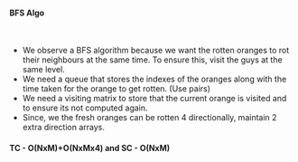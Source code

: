 #### BFS Algo
​
- We observe a BFS algorithm because we want the rotten oranges to rot their neighbours at the same time. To ensure this, visit the guys at the same level.
- We need a queue that stores the indexes of the oranges along with the time taken for the orange to get rotten. (Use pairs)
- We need a visiting matrix to store that the current orange is visited and to ensure its not computed again.
- Since, we the fresh oranges can be rotten 4 directionally, maintain 2 extra direction arrays.
​
#### TC - O(NxM)+O(NxMx4) and SC - O(NxM)